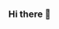 ### Hi there 👋

<!--
_______________________  
🖥️ Soy estudiante de la Universidad Autónoma Benito Juárez de Oaxaca, Actualmente tengo 19 años, soy técnico en diseño gráfico digital, me gusta la animación, diseño publicitario y diseño en general. Me encuentro cursando la carrera en la Lic. de computación. 

_______________________
🧑‍💼 Lenguajes que estoy aprendiendo
- C++
- Java Script (Actualmente  me lo encuentro aprendiendo gracias a ser autodidacta y a explicaciones de nuestro catedrático) 
[jorrge.cruz@gmail.com ]()
- Lua
- C#
####  

_______________________
🎯 Los programas que actualmente uso son:
- SublimexText3D
- Visual Studio Code
- Photoshop
- Adobe Indesing
- Adobe after
- Adobe ilustrator 
- Animator 
Entre otros

_______________________
 🎨🖥️ ## Algo de lo que hago actualmente:
- Diseño de logotipos para negocios

- Animación de vídeo

- Edición en imágenes y fotografías

- Elaboración de personajes animados

- Creación de páginas web

- Elaboración de carteles, invitaciones, infografías, etc

- Edición en imágenes bidimensionales y tridimensionales

-Etc

_______________________
- 📫 Puede contactarme en: https://www.facebook.com/marthell.rowan
Tel 9513299811 

_______________________
- 😄 Pronouns: ... Marthell Rowan 🦋

_______________________
- ⚡ Fun fact: ... 
Alguna de las curiosidades del diseño gráfico en todo el mundo...
La primera empresa dedicada al diseño fue la que creó William Morris, fundador del movimiento Art & Crafts, en 1891. Claude Garamond, autor de la famosa tipografía que lleva su propio apellido
-->
